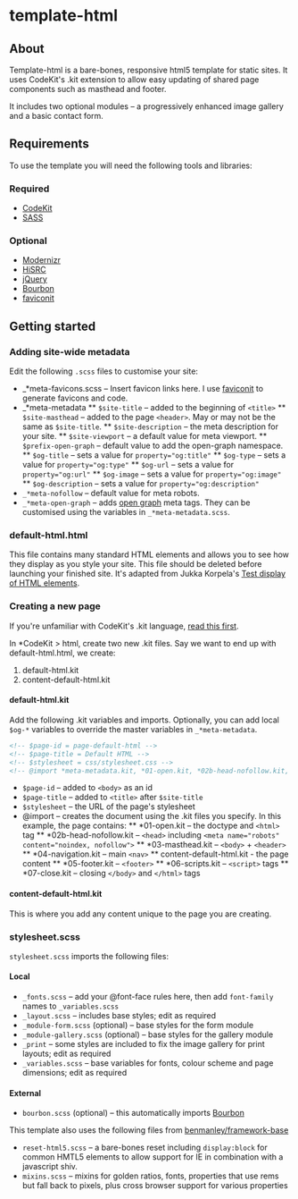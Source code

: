 # template-html
## About
Template-html is a bare-bones, responsive html5 template for static sites. It uses CodeKit's .kit extension to allow easy updating of shared page components such as masthead and footer. 

It includes two optional modules – a progressively enhanced image gallery and a basic contact form.

## Requirements
To use the template you will need the following tools and libraries:

### Required
* [CodeKit](http://incident57.com/codekit/)
* [SASS](http://sass-lang.com)

### Optional
* [Modernizr](http://modernizr.com)
* [HiSRC](https://github.com/teleject/hisrc)
* [jQuery](http://jquery.com)
* [Bourbon](http://bourbon.io)
* [faviconit](http://faviconit.com) 

## Getting started

### Adding site-wide metadata
Edit the following `.scss` files to customise your site:

* _*meta-favicons.scss	 – Insert favicon links here. I use [faviconit](http://faviconit.com) to generate favicons and code. 
* _*meta-metadata
** `$site-title` – added to the beginning of `<title>`
** `$site-masthead` – added to the page `<header>`. May or may not be the same as `$site-title`.
** `$site-description` – the meta description for your site.
** `$site-viewport` – a default value for meta viewport.
** `$prefix-open-graph` – default value to add the open-graph namespace.
** `$og-title` – sets a value for `property="og:title"` 
** `$og-type` – sets a value for `property="og:type"`
** `$og-url` – sets a value for `property="og:url"`
** `$og-image` – sets a value for `property="og:image"`
** `$og-description` – sets a value for `property="og:description"`
* `_*meta-nofollow` – default value for meta robots. 
* `_*meta-open-graph` – adds [open graph](http://ogp.me) meta tags. They can be customised using the variables in `_*meta-metadata.scss`.

### default-html.html

This file contains many standard HTML elements and allows you to see how they display as you style your site. This file should be deleted before launching your finished site. It's adapted from Jukka Korpela's [Test display of HTML elements](http://www.cs.tut.fi/~jkorpela/www/testel.html).

### Creating a new page
If you're unfamiliar with CodeKit's .kit language, [read this first](http://incident57.com/codekit/kit.php).

In *CodeKit > html, create two new .kit files. Say we want to end up with default-html.html, we create:

1. default-html.kit
2. content-default-html.kit

#### default-html.kit
Add the following .kit variables and imports. Optionally, you can add local `$og-*` variables to override the master variables in `_*meta-metadata`.

```html
<!-- $page-id = page-default-html -->
<!-- $page-title = Default HTML -->
<!-- $stylesheet = css/stylesheet.css -->
<!-- @import *meta-metadata.kit, *01-open.kit, *02b-head-nofollow.kit, *03-masthead.kit, *04-navigation.kit, content-default-html.kit, *05-footer.kit, *06-scripts.kit, *07-close.kit -->
```
* `$page-id` – added to `<body>` as an id
* `$page-title` – added to `<title>` after `$site-title`
* `$stylesheet` – the URL of the page's stylesheet
* @import – creates the document using the .kit files you specify. In this example, the page contains:
** *01-open.kit – the doctype and `<html>` tag
** *02b-head-nofollow.kit – `<head>` including `<meta name="robots" content="noindex, nofollow">`
** *03-masthead.kit – `<body>` + `<header>`
** *04-navigation.kit – main `<nav>`
** content-default-html.kit - the page content
** *05-footer.kit – `<footer>`
** *06-scripts.kit – `<script>` tags
** *07-close.kit – closing `</body>` and `</html>` tags

#### content-default-html.kit
This is where you add any content unique to the page you are creating. 

### stylesheet.scss
`stylesheet.scss` imports the following files:

#### Local
* `_fonts.scss` – add your @font-face rules here, then add `font-family` names to `_variables.scss`
* `_layout.scss` – includes base styles; edit as required
* `_module-form.scss` (optional) – base styles for the form module
* `_module-gallery.scss` (optional) – base styles for the gallery module
* `_print` – some styles are included to fix the image gallery for print layouts; edit as required
* `_variables.scss` – base variables for fonts, colour scheme and page dimensions; edit as required

#### External

* `bourbon.scss` (optional) – this automatically imports [Bourbon](http://bourbon.io)

This template also uses the following files from [benmanley/framework-base](https://github.com/benmanley/framework-base)
* `reset-html5.scss` – a bare-bones reset including `display:block` for common HMTL5 elements to allow support for IE in combination with a javascript shiv.
* `mixins.scss` – mixins for golden ratios, fonts, properties that use rems but fall back to pixels, plus cross browser support for various properties
